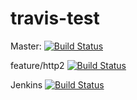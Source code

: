 # travis-test

Master: [![Build Status](https://travis-ci.org/tethal/travis-test.svg?branch=master)](https://travis-ci.org/tethal/travis-test)

feature/http2 [![Build Status](https://travis-ci.org/tethal/travis-test.svg?branch=feature%2Fhttp2)](https://travis-ci.org/tethal/travis-test)

Jenkins
[![Build Status](https://hq.qoretechnologies.com/jenkins/buildStatus/icon?job=ghtest)](https://hq.qoretechnologies.com/jenkins/job/ghtest/)

